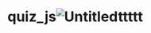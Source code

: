 # quiz_js![Untitledttttt](https://user-images.githubusercontent.com/40424206/215107081-02d31d7b-239d-4703-be00-3ad8fd7e9136.png)

